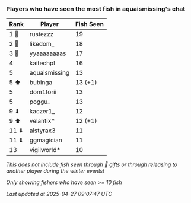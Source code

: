 ### Players who have seen the most fish in aquaismissing's chat
| Rank | Player | Fish Seen |
|------|--------|-----------|
| 1 🥇  | rustezzz  | 19 |
| 2 🥈  | likedom_  | 18 |
| 3 🥉  | yyaaaaaaaas  | 17 |
| 4  | kaitechpl  | 16 |
| 5  | aquaismissing  | 13 |
| 5 ⬆ | bubinga  | 13 (+1) |
| 5  | dom1torii  | 13 |
| 5  | poggu_  | 13 |
| 9 ⬇ | kaczer1_  | 12 |
| 9 ⬆ | velantix*  | 12 (+1) |
| 11 ⬇ | aistyrax3  | 11 |
| 11 ⬇ | ggmagician  | 11 |
| 13  | vigilworld*  | 10 |

_This does not include fish seen through 🎁 gifts or through releasing to another player during the winter events!_

_Only showing fishers who have seen >= 10 fish_

_Last updated at 2025-04-27 09:07:47 UTC_
